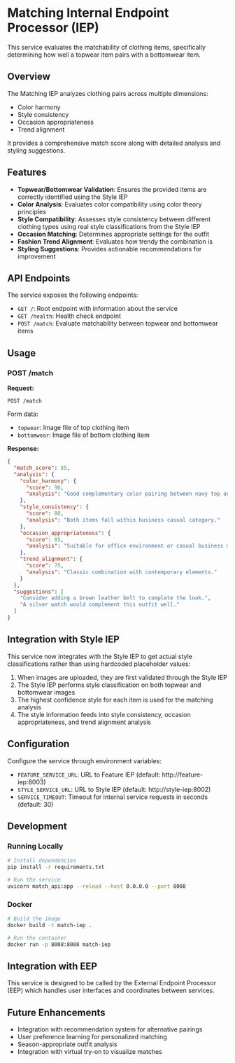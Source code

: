# Matching Internal Endpoint Processor (IEP)

This service evaluates the matchability of clothing items, specifically determining how well a topwear item pairs with a bottomwear item.

## Overview

The Matching IEP analyzes clothing pairs across multiple dimensions:
- Color harmony
- Style consistency
- Occasion appropriateness
- Trend alignment

It provides a comprehensive match score along with detailed analysis and styling suggestions.

## Features

- **Topwear/Bottomwear Validation**: Ensures the provided items are correctly identified using the Style IEP
- **Color Analysis**: Evaluates color compatibility using color theory principles
- **Style Compatibility**: Assesses style consistency between different clothing types using real style classifications from the Style IEP
- **Occasion Matching**: Determines appropriate settings for the outfit
- **Fashion Trend Alignment**: Evaluates how trendy the combination is
- **Styling Suggestions**: Provides actionable recommendations for improvement

## API Endpoints

The service exposes the following endpoints:

- `GET /`: Root endpoint with information about the service
- `GET /health`: Health check endpoint
- `POST /match`: Evaluate matchability between topwear and bottomwear items

## Usage

### POST /match

**Request:**
```
POST /match
```

Form data:
- `topwear`: Image file of top clothing item
- `bottomwear`: Image file of bottom clothing item

**Response:**
```json
{
  "match_score": 85,
  "analysis": {
    "color_harmony": {
      "score": 90,
      "analysis": "Good complementary color pairing between navy top and khaki bottom."
    },
    "style_consistency": {
      "score": 80,
      "analysis": "Both items fall within business casual category."
    },
    "occasion_appropriateness": {
      "score": 85,
      "analysis": "Suitable for office environment or casual business meetings."
    },
    "trend_alignment": {
      "score": 75,
      "analysis": "Classic combination with contemporary elements."
    }
  },
  "suggestions": [
    "Consider adding a brown leather belt to complete the look.",
    "A silver watch would complement this outfit well."
  ]
}
```

## Integration with Style IEP

This service now integrates with the Style IEP to get actual style classifications rather than using hardcoded placeholder values:

1. When images are uploaded, they are first validated through the Style IEP
2. The Style IEP performs style classification on both topwear and bottomwear images
3. The highest confidence style for each item is used for the matching analysis
4. The style information feeds into style consistency, occasion appropriateness, and trend alignment analysis

## Configuration

Configure the service through environment variables:
- `FEATURE_SERVICE_URL`: URL to Feature IEP (default: http://feature-iep:8003)
- `STYLE_SERVICE_URL`: URL to Style IEP (default: http://style-iep:8002)
- `SERVICE_TIMEOUT`: Timeout for internal service requests in seconds (default: 30)

## Development

### Running Locally

```bash
# Install dependencies
pip install -r requirements.txt

# Run the service
uvicorn match_api:app --reload --host 0.0.0.0 --port 8008
```

### Docker

```bash
# Build the image
docker build -t match-iep .

# Run the container
docker run -p 8008:8008 match-iep
```

## Integration with EEP

This service is designed to be called by the External Endpoint Processor (EEP) which handles user interfaces and coordinates between services.

## Future Enhancements

- Integration with recommendation system for alternative pairings
- User preference learning for personalized matching
- Season-appropriate outfit analysis
- Integration with virtual try-on to visualize matches 